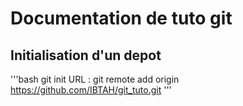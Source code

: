 # Documentation de tuto git

## Initialisation d'un depot

'''bash
git init
URL : git remote add origin https://github.com/IBTAH/git_tuto.git
'''
